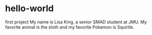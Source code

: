 # hello-world
first project
My name is Lisa King, a senior SMAD student at JMU. My favorite animal is the sloth and my favorite Pokemon is Squirtle. 
